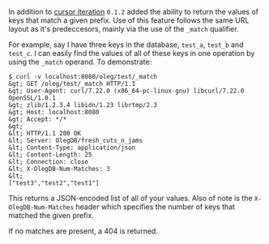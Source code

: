 In addition to [cursor iteration](#cursor_iteration) `0.1.2` added the ability
to return the values of keys that match a given prefix. Use of this feature
follows the same URL layout as it's predeccesors, mainly via the use of the
`_match` qualifier.

For example, say I have three keys in the database, `test_a`, `test_b` and
`test_c`. I can easily find the values of all of these keys in one operation by
using the `_match` operand. To demonstrate:

````
$ curl -v localhost:8080/oleg/test/_match
&gt; GET /oleg/test/_match HTTP/1.1
&gt; User-Agent: curl/7.22.0 (x86_64-pc-linux-gnu) libcurl/7.22.0 OpenSSL/1.0.1
&gt; zlib/1.2.3.4 libidn/1.23 librtmp/2.3
&gt; Host: localhost:8080
&gt; Accept: */*
&gt;
&lt; HTTP/1.1 200 OK
&lt; Server: OlegDB/fresh_cuts_n_jams
&lt; Content-Type: application/json
&lt; Content-Length: 25
&lt; Connection: close
&lt; X-OlegDB-Num-Matches: 3
&lt;
["test3","test2","test1"]
````

This returns a JSON-encoded list of all of your values. Also of note is the
`X-OlegDB-Num-Matches` header which specifies the number of keys that matched
the given prefix.

If no matches are present, a 404 is returned.

